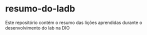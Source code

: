 # resumo-do-ladb
Este repositório contém o resumo das lições aprendidas durante o desenvolvimento do lab na DIO
